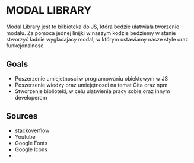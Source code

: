 # MODAL LIBRARY

Modal Library jest to bilbioteka do JS, która bedzie ułatwiała tworzenie modalu.
Za pomoca jednej linijki w naszym kodzie bedziemy w stanie stworzyć ładnie wygladajacy modal, w którym ustawiamy nasze style oraz funkcjonalnosc.


## Goals

- Poszerzenie umiejetnosci w programowaniu obiektowym w JS
- Poszerzenie wiedzy oraz umiejętnosci na temat Gita oraz npm
- Stworzenie biblioteki, w celu ulatwienia pracy sobie oraz innym developerom

## Sources 



- stackoverflow
- Youtube
- Google Fonts
- Google Icons
- 
